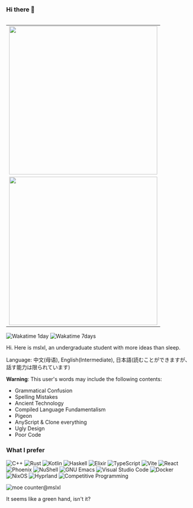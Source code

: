 ### Hi there 👋

<table align='right'>
<tr><td><img src="https://github-readme-stats.vercel.app/api?username=mslxl&hide_border=true&show_icons=true&include_orgs=true&rank_icon=percentile" width="400"></td></tr>
<tr></tr>
<tr><td><img src="https://github-readme-stats.vercel.app/api/wakatime?username=mslxl&api_domain=wakatime.mslxl.com&custom_title=Wakapi%20Week%20Stats&layout=compact&hide_border=true" width="400"/></td></tr>

<!--
<tr><td><img src="https://github-readme-stats.vercel.app/api/top-langs/?username=mslxl&hide_border=true&layout=compact" align="center"/></td></tr>
<tr><td><img src="https://github-profile-summary-cards.vercel.app/api/cards/profile-details?username=mslxl" width="400" /></td></tr>
-->
</table>

![Wakatime 1day](https://wakatime.mslxl.com/api/badge/mslxl/interval:today?label=today)
![Wakatime 7days](https://wakatime.mslxl.com/api/badge/mslxl/mslxl/interval:7_days?label=last%207d&color=blue)

Hi. Here is mslxl, an undergraduate student with more ideas than sleep.

Language: 中文(母语), English(Intermediate), 日本語(読むことができますが、話す能力は限られています)

**Warning**: This user's words may include the following contents:
- Grammatical Confusion
- Spelling Mistakes
- Ancient Technology
- Compiled Language Fundamentalism
- Pigeon
- AnyScript & Clone everything
- Ugly Design
- Poor Code

### What I prefer

<!-- If you want to use it too, icons are here: https://simpleicons.org/? -->

![C++](https://img.shields.io/badge/c++-%2300599C.svg?style=for-the-badge&logo=c%2B%2B&logoColor=white)
![Rust](https://img.shields.io/badge/rust-%23000000.svg?style=for-the-badge&logo=rust&logoColor=white)
![Kotlin](https://img.shields.io/badge/kotlin-%237F52FF.svg?style=for-the-badge&logo=kotlin&logoColor=white)
![Haskell](https://img.shields.io/badge/haskell-%235D4F85.svg?style=for-the-badge&logo=haskell&logoColor=white)
![Elixir](https://img.shields.io/badge/elixir-%234B275F.svg?style=for-the-badge&logo=elixir&logoColor=white)
![TypeScript](https://img.shields.io/badge/typescript-%23007ACC.svg?style=for-the-badge&logo=typescript&logoColor=white)
![Vite](https://img.shields.io/badge/vite-%23646CFF.svg?style=for-the-badge&logo=vite&logoColor=white)
![React](https://img.shields.io/badge/react-%2320232a.svg?style=for-the-badge&logo=react&logoColor=%2361DAFB)
![Phoenix](https://img.shields.io/badge/Phoenix-%23FD4F00.svg?style=for-the-badge&logo=phoenixframework&logoColor=white)
![NuShell](https://img.shields.io/badge/nushell-%234E9A06.svg?style=for-the-badge&logo=nushell&logoColor=white)
![GNU Emacs](https://img.shields.io/badge/GNU%20Emacs-%237F5AB6.svg?style=for-the-badge&logo=gnuemacs&logoColor=white)
![Visual Studio Code](https://img.shields.io/badge/Visual%20Studio%20Code-0078d7.svg?style=for-the-badge&logo=visual-studio-code&logoColor=white)
![Docker](https://img.shields.io/badge/docker-%230db7ed.svg?style=for-the-badge&logo=docker&logoColor=white)
![NixOS](https://img.shields.io/badge/NixOS-5277C3.svg?style=for-the-badge&logo=NixOS&logoColor=white)
![Hyprland](https://img.shields.io/badge/Hyprland-%23000000.svg?style=for-the-badge&logo=hyprland&logoColor=%2358E1FF)
![Competitive Programming](https://img.shields.io/badge/Competitive%20Programming-%231F8ACB.svg?style=for-the-badge&logo=codeforces&logoColor=white)


![moe counter@mslxl](https://count.getloli.com/@mslxl?name=mslxl&theme=booru-lewd&padding=7&offset=0&align=top&scale=1&pixelated=1&darkmode=auto)

It seems like a green hand, isn't it?
